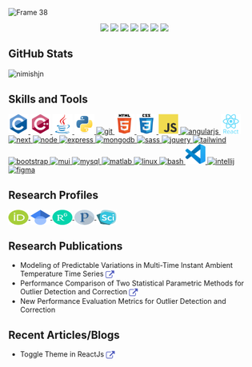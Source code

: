 ![Frame 38](https://user-images.githubusercontent.com/63140632/136663757-a09c273b-c185-4bf8-a392-01e3e5fc9a67.png)

<p align="center">
  
  <a href="mailto:nimishjain100701@gmail.com" style="text-decoration:none">
    <img height="30" src = "https://img.shields.io/badge/gmail-c14438?&style=for-the-badge&logo=gmail&logoColor=white">
  </a>
  
  <a href="https://resume.nimish-jain.com" style="text-decoration:none">
    <img height="30" src="https://img.shields.io/badge/resume-fbf5e9.svg?&style=for-the-badge&logo=readthedocs&logoColor=black" />
  </a>
  
  <a href="https://www.linkedin.com/in/nimishjn/" style="text-decoration:none">
    <img height="30" src="https://img.shields.io/badge/linkedin-blue.svg?&style=for-the-badge&logo=linkedin&logoColor=white" />
  </a>
  
  <a href="https://github.com/nimishjn" style="text-decoration:none">
    <img height="30" src="https://img.shields.io/badge/Github-grey.svg?&style=for-the-badge&logo=Github&logoColor=white" />
  </a>
  
  <a href="https://twitter.com/nimishjain_" style="text-decoration:none">
    <img height="30" src="https://img.shields.io/badge/Twitter-31a2f2.svg?&style=for-the-badge&logo=twitter&logoColor=white">
  </a>
  
  <a href="https://nimishjn.medium.com/" style="text-decoration:none">
    <img height="30" src = "https://img.shields.io/badge/Medium-%23FFFFFF.svg?&style=for-the-badge&logo=Medium&logoColor=black">
  </a>
  
  <a href="https://dev.to/nimishjn" style="text-decoration:none">
    <img height="30" src="https://img.shields.io/badge/Dev.to-%23090909.svg?&style=for-the-badge&logo=Dev.to&logoColor=white" />
  </a>
  
  <!--   
  <a href="https://www.instagram.com/nimishjain_" style="text-decoration:none">
    <img height="30" src = "https://img.shields.io/badge/Instagram-%23E4405F.svg?&style=for-the-badge&logo=Instagram&logoColor=white">
  </a> 

  <a href="https://www.fb.com/nimishjain100701" style="text-decoration:none">
    <img height="30" src = "https://img.shields.io/badge/Facebook-385395.svg?&style=for-the-badge&logo=Facebook&logoColor=white">
  </a> 
  -->
  
</p>

<!-- <p align="left"> 
  <img src="https://komarev.com/ghpvc/?username=nimishjn&label=Profile%20views&color=red&?style=flat-square" alt="nimishjn" /> 
</p> -->

## GitHub Stats

<img align="center" src="https://github-readme-stats.vercel.app/api?username=nimishjn&show_icons=true&locale=en&theme=radical&count_private=true&hide_border=true&hide_title=true" alt="nimishjn" />
<!--   <img align="center" src="https://github-readme-stats.vercel.app/api/top-langs?username=nimishjn&show_icons=true&locale=en&layout=compact&theme=radical&hide_border=true" alt="nimishjn" /> -->
<!-- <img align="center" src="https://github-readme-streak-stats.herokuapp.com/?user=nimishjn&theme=radical&hide_border=true" alt="nimishjn" /> -->

## Skills and Tools
<p align="left"> 
  
  <a href="https://www.cprogramming.com/" target="_blank">
    <img src="https://raw.githubusercontent.com/devicons/devicon/master/icons/c/c-original.svg" alt="c" width="40" height="40"/>
  </a> 
  
  <a href="https://www.w3schools.com/cpp/" target="_blank">
    <img src="https://raw.githubusercontent.com/devicons/devicon/master/icons/cplusplus/cplusplus-original.svg" alt="c++" width="40" height="40"/>
  </a> 
  
  <a href="https://www.java.com" target="_blank">
    <img src="https://raw.githubusercontent.com/devicons/devicon/master/icons/java/java-original.svg" alt="java" width="40" height="40"/>
  </a> 
  
  <a href="https://www.python.org" target="_blank">
    <img src="https://raw.githubusercontent.com/devicons/devicon/master/icons/python/python-original.svg" alt="python" width="40" height="40"/>
  </a>
  
  <a href="https://git-scm.com/" target="_blank">
    <img src="https://www.vectorlogo.zone/logos/git-scm/git-scm-icon.svg" alt="git" width="40" height="40"/>
  </a>
  
  <a href="https://www.w3.org/html/" target="_blank">
    <img src="https://raw.githubusercontent.com/devicons/devicon/master/icons/html5/html5-original-wordmark.svg" alt="html5" width="40" height="40"/>
  </a>
  
  <a href="https://www.w3schools.com/css/" target="_blank">
    <img src="https://raw.githubusercontent.com/devicons/devicon/master/icons/css3/css3-original-wordmark.svg" alt="css3" width="40" height="40"/>
  </a>
  
  <a href="https://developer.mozilla.org/en-US/docs/Web/JavaScript" target="_blank">
    <img src="https://raw.githubusercontent.com/devicons/devicon/master/icons/javascript/javascript-original.svg" alt="javascript" width="40" height="40"/>
  </a>
  
  <a href="https://docs.angularjs.org/" target="_blank">
    <img src="https://cdn.jsdelivr.net/gh/devicons/devicon/icons/angularjs/angularjs-original.svg" alt="angularjs" width="40" height="40"/>
  </a>
  
  <a href="https://reactjs.org/" target="_blank">
    <img src="https://raw.githubusercontent.com/devicons/devicon/master/icons/react/react-original-wordmark.svg" alt="react" width="40" height="40"/>
  </a>
  
  <a href="https://nextjs.org/" target="_blank">
    <img src="https://api.iconify.design/logos/nextjs-icon.svg" alt="next" width="40" height="40"/>
  </a>
  
  <a href="https://nodejs.org/" target="_blank">
    <img src="https://cdn.jsdelivr.net/gh/devicons/devicon/icons/nodejs/nodejs-original.svg" alt="node" width="40" height="40"/>
  </a>
  
  <a href="http://expressjs.com/" target="_blank">
    <img src="https://cdn.jsdelivr.net/gh/devicons/devicon/icons/express/express-original.svg" alt="express" width="40" height="40"/>
  </a>
  
  <a href="https://www.mongodb.com/" target="_blank">
    <img src="https://cdn.jsdelivr.net/gh/devicons/devicon/icons/mongodb/mongodb-original-wordmark.svg" alt="mongodb" width="40" height="40"/>
  </a>
  
  <a href="https://sass-lang.com/" target="_blank">
    <img src="https://sass-lang.com/assets/img/logos/logo-b6e1ef6e.svg" alt="sass" width="40" height="40"/>
  </a>
  
  <a href="https://jquery.com/" target="_blank">
    <img src="https://user-images.githubusercontent.com/63140632/138343999-b14291bb-a436-47c8-8b6e-8e27843f2228.png" alt="jquery" width="40" height="40"/>
  </a>
  
  <a href="https://tailwindcss.com/" target="_blank">
    <img src="https://user-images.githubusercontent.com/63140632/155379705-ba343eb1-9336-49ed-8cb2-14e476320433.svg" alt="tailwind" width="40" height="40"/>
  </a>

  <a href="https://getbootstrap.com/" target="_blank">
    <img src="https://cdn.jsdelivr.net/gh/devicons/devicon/icons/bootstrap/bootstrap-original.svg" alt="bootstrap" width="40" height="40"/>
  </a>
  
  <a href="https://mui.com" target="_blank">
    <img src="https://user-images.githubusercontent.com/63140632/155379329-f42f927e-9061-4d87-884e-f94cc8cc05a5.svg" alt="mui" width="40" height="40"/>
  </a>
  
  <a href="https://www.mysql.com/" target="_blank">
    <img src="https://cdn.jsdelivr.net/gh/devicons/devicon/icons/mysql/mysql-original-wordmark.svg" alt="mysql" width="40" height="40"/>
  </a>
  
  <a href="https://www.mathworks.com/" target="_blank">
    <img src="https://upload.wikimedia.org/wikipedia/commons/2/21/Matlab_Logo.png" alt="matlab" width="40" height="40"/>
  </a>
  
  <a href="https://manjaro.org/" target="_blank">
    <img src="https://user-images.githubusercontent.com/63140632/145705669-2050df14-6b64-44a9-aa66-dd62bafb4936.png" alt="linux" width="40" height="40"/>
  </a>
  
  <a href="https://www.gnu.org/software/bash/" target="_blank">
    <img src="https://user-images.githubusercontent.com/63140632/138344808-a0c8692d-374c-43fc-8d73-ba5958c81f90.png" alt="bash" width="40" height="40"/>
  </a>

  <a href="https://code.visualstudio.com/" target="_blank">
    <img src="./assets/vs_code.svg" alt="vs code" width="40" height="40"/>
  </a>
  
  <a href="https://www.jetbrains.com/idea/" target="_blank">
    <img src="https://cdn.jsdelivr.net/gh/devicons/devicon/icons/intellij/intellij-original.svg" alt="intellij" width="40" height="40"/>
  </a>
  
  <a href="https://www.figma.com/" target="_blank">
    <img src="https://www.vectorlogo.zone/logos/figma/figma-icon.svg" alt="figma" width="40" height="40"/>
  </a>
  
</p>

## Research Profiles
<p align="left">
  <a href="https://orcid.org/0000-0001-9607-0764" target="blank">
    <img align="center" src="./assets/orcid.svg" alt="nimishjn" height="30" width="40" />
  </a>
  <a href="https://scholar.google.com/citations?user=oKBKRQ0AAAAJ&hl=en" target="blank">
    <img align="center" src="./assets/google-scholar.svg" alt="nimishjn" height="30" width="40" />
  </a>
  <a href="https://www.researchgate.net/profile/Nimish-Jain-4" target="blank">
    <img align="center" src="./assets/ResearchGate_icon.svg" alt="nimishjain_" height="30" width="40" />
  </a>
  <a href="https://publons.com/researcher/4167049/nimish-jain/" target="blank">
    <img align="center" src="./assets/PUBLONS.svg" alt="nimishjain100701" height="30" width="40" />
  </a>
  <a href="https://sciprofiles.com/profile/1689275" target="blank">
    <img align="center" src="./assets/sciprofiles.svg" alt="nimishjain_" height="30" width="40" />
  </a>
</p>
  
## Research Publications
<ul>
  <li>
    Modeling of Predictable Variations in Multi-Time Instant Ambient Temperature Time Series 
    <a href="https://ieeexplore.ieee.org/document/9404497" target="blank">
      <img align="center" src="./assets/link.svg" alt="nimishjain_" height="18" width="18" />
    </a>
  </li>
  <li>
    Performance Comparison of Two Statistical Parametric Methods for Outlier Detection and Correction
    <a href="https://www.sciencedirect.com/science/article/pii/S2405896321014919" target="blank">
      <img align="center" src="./assets/link.svg" alt="nimishjain_" height="18" width="18" />
    </a>
  </li>
  <li>New Performance Evaluation Metrics for Outlier Detection and Correction</li>
</ul>

## Recent Articles/Blogs
<ul>
  <li>
    Toggle Theme in ReactJs 
    <a href="https://nimishjn.medium.com/toggle-theme-in-reactjs-4095dd35c69d" target="blank"><img align="center" src="./assets/link.svg" alt="nimishjain_" height="18" width="18" /></a>
  </li>
</ul>

<!-- ## Daily.dev card

<a href="https://app.daily.dev/nimishjn">
  <img src="https://github.com/nimishjn/nimishjn/blob/main/devcard.svg" width="250" alt="Nimish Jain's Dev Card"/>
</a> -->

<!-- <h3 align="left">Connect with me:</h3>
<p align="left">
<a href="https://linkedin.com/in/nimishjn" target="blank"><img align="center" src="https://raw.githubusercontent.com/rahuldkjain/github-profile-readme-generator/master/src/images/icons/Social/linked-in-alt.svg" alt="nimishjn" height="30" width="40" /></a>
<a href="https://dev.to/nimishjn" target="blank"><img align="center" src="./assets/devto.svg" alt="nimishjn" height="30" width="40" /></a>
<a href="https://twitter.com/nimishjain_" target="blank"><img align="center" src="https://raw.githubusercontent.com/rahuldkjain/github-profile-readme-generator/master/src/images/icons/Social/twitter.svg" alt="nimishjain_" height="30" width="40" /></a>
<a href="https://fb.com/nimishjain100701" target="blank"><img align="center" src="https://raw.githubusercontent.com/rahuldkjain/github-profile-readme-generator/master/src/images/icons/Social/facebook.svg" alt="nimishjain100701" height="30" width="40" /></a>
<a href="https://instagram.com/nimishjain_" target="blank"><img align="center" src="https://raw.githubusercontent.com/rahuldkjain/github-profile-readme-generator/master/src/images/icons/Social/instagram.svg" alt="nimishjain_" height="30" width="40" /></a>
<a href="https://www.hackerrank.com/nimishjain" target="blank"><img align="center" src="https://raw.githubusercontent.com/rahuldkjain/github-profile-readme-generator/master/src/images/icons/Social/hackerrank.svg" alt="nimishjain100701" height="30" width="40" /></a>
</p> -->
